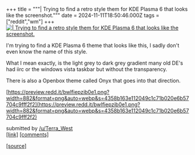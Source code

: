 +++
title = """| Trying to find a retro style them for KDE Plasma 6 that looks like the screenshot."""
date = 2024-11-11T18:50:46.000Z
tags = ["reddit","wm"]
+++
[![| Trying to find a retro style them for KDE Plasma 6 that looks like the screenshot.](https://b.thumbs.redditmedia.com/5hycfsa0aJJ678NmRjFMJ3WyD3RCWsY_mCZYPxSMflc.jpg "| Trying to find a retro style them for KDE Plasma 6 that looks like the screenshot.")](https://www.reddit.com/r/unixporn/comments/1goztqj/trying_to_find_a_retro_style_them_for_kde_plasma/)

I'm trying to find a KDE Plasma 6 theme that looks like this, I sadly don't even know the name of this style.

What I mean exactly, is the light grey to dark grey gradient many old DE's had iirc or the windows vista taskbar but without the transparency.

There is also a Openbox theme called Onyx that goes into that direction.

[https://preview.redd.it/bwlfiepzib0e1.png?width=882&format=png&auto=webp&s=4358b163e112049c1c71b020e6b57704c9fff2f2](https://preview.redd.it/bwlfiepzib0e1.png?width=882&format=png&auto=webp&s=4358b163e112049c1c71b020e6b57704c9fff2f2)

submitted by [/u/Terra\_West](https://www.reddit.com/user/Terra_West)  
[\[link\]](https://www.reddit.com/r/unixporn/comments/1goztqj/trying_to_find_a_retro_style_them_for_kde_plasma/) [\[comments\]](https://www.reddit.com/r/unixporn/comments/1goztqj/trying_to_find_a_retro_style_them_for_kde_plasma/)

[[source]](https://www.reddit.com/r/unixporn/comments/1goztqj/trying_to_find_a_retro_style_them_for_kde_plasma/)
